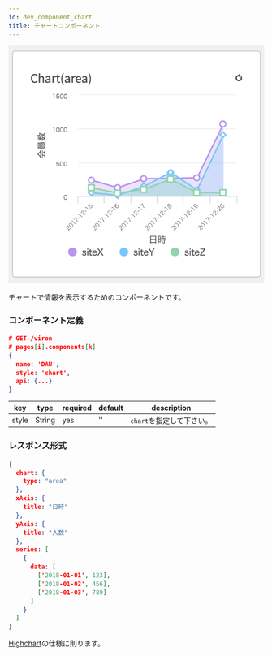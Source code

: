 ```yaml
---
id: dev_component_chart
title: チャートコンポーネント
---
```


![component_chart](./assets/component_chart.png)

チャートで情報を表示するためのコンポーネントです。

### コンポーネント定義

```json
# GET /viron
# pages[i].components[k]
{
  name: 'DAU',
  style: 'chart',
  api: {...}
}
```

| key | type | required | default | description |
| ---- | ---- | -------- | ------- | ----------- |
| style | String | yes | '' | `chart`を指定して下さい。 |

### レスポンス形式

```json
{
  chart: {
    type: "area"
  },
  xAxis: {
    title: "日時"
  },
  yAxis: {
    title: "人数"
  },
  series: [
    {
      data: [
        ['2018-01-01', 123],
        ['2018-01-02', 456],
        ['2018-01-03', 789]
      ]
    }
  ]
}
```

[Highchart](https://api.highcharts.com/highcharts/)の仕様に則ります。
